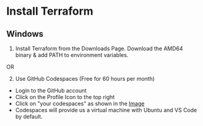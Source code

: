 # Install Terraform

## Windows

1. Install Terraform from the Downloads Page. Download the AMD64 binary & add PATH to environment variables. 

OR

2. Use GitHub Codespaces (Free for 60 hours per month)

- Login to the GitHub account
- Click on the Profile Icon to the top right
- Click on "your codespaces" as shown in the [Image](../Images/codespaces-location.png)
- Codespaces will provide us a virtual machine with Ubuntu and VS Code by default.